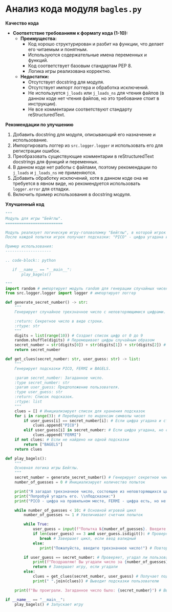 # Анализ кода модуля `bagles.py`

**Качество кода**

-   **Соответствие требованиям к формату кода (1-10):**
    -   **Преимущества:**
        -   Код хорошо структурирован и разбит на функции, что делает его читаемым и понятным.
        -   Используются содержательные имена переменных и функций.
        -   Код соответствует базовым стандартам PEP 8.
        -   Логика игры реализована корректно.
    -   **Недостатки:**
        -   Отсутствует docstring для модуля.
        -   Отсутствует импорт логгера и обработка исключений.
        -   Не используется `j_loads` или `j_loads_ns` для чтения файлов (в данном коде нет чтения файлов, но это требование стоит в инструкции).
        -   Не все комментарии соответствуют стандарту reStructuredText.

**Рекомендации по улучшению**

1.  Добавить docstring для модуля, описывающий его назначение и использование.
2.  Импортировать логгер из `src.logger.logger` и использовать его для регистрации ошибок.
3.  Преобразовать существующие комментарии в reStructuredText docstrings для функций и переменных.
4.  В данном коде нет работы с файлами, поэтому рекомендации по `j_loads` и `j_loads_ns` не применяются.
5.  Добавить обработку исключений, хотя в данном коде она не требуется в явном виде, но рекомендуется использовать `logger.error` для отладки.
6.  Включить пример использования в docstring модуля.

**Улучшенный код**

```python
"""
Модуль для игры "Бейглы".
=========================

Модуль реализует логическую игру-головоломку "Бейглы", в которой игрок должен угадать трехзначное число, составленное из неповторяющихся цифр.
После каждой попытки игрок получает подсказки: "PICO" - цифра угадана и на правильном месте, "FERMI" - цифра угадана, но не на правильном месте, "BAGELS" - ни одна цифра не угадана.

Пример использования:
--------------------

.. code-block:: python

   if __name__ == "__main__":
       play_bagels()

"""
import random # импортирует модуль random для генерации случайных чисел
from src.logger.logger import logger # импортирует логгер

def generate_secret_number() -> str:
    """
    Генерирует случайное трехзначное число с неповторяющимися цифрами.

    :return: Секретное число в виде строки.
    :rtype: str
    """
    digits = list(range(10)) # Создает список цифр от 0 до 9
    random.shuffle(digits) # Перемешивает цифры случайным образом
    secret_number = str(digits[0]) + str(digits[1]) + str(digits[2]) # Создает трехзначное число и преобразует в строку
    return secret_number

def get_clues(secret_number: str, user_guess: str) -> list:
    """
    Генерирует подсказки PICO, FERMI и BAGELS.

    :param secret_number: Загаданное число.
    :type secret_number: str
    :param user_guess: Предположение пользователя.
    :type user_guess: str
    :return: Список подсказок.
    :rtype: list
    """
    clues = [] # Инициализирует список для хранения подсказок
    for i in range(3): # Перебирает по индексам символы чисел
        if user_guess[i] == secret_number[i]: # Если цифра угадана и стоит на своем месте
            clues.append("PICO")
        elif user_guess[i] in secret_number: # Если цифра угадана, но стоит не на своем месте
            clues.append("FERMI")
    if not clues: # Если не найдено ни одной подсказки
        return ["BAGELS"]
    return clues

def play_bagels():
    """
    Основная логика игры Бейглы.
    """
    secret_number = generate_secret_number() # Генерирует секретное число
    number_of_guesses = 0 # Инициализирует количество попыток

    print("Я загадал трехзначное число, состоящее из неповторяющихся цифр.")
    print("Попробуй угадать его. \\nПодсказки:")
    print("PICO - цифра на правильном месте, FERMI - цифра есть, но не на месте, BAGELS - ничего не угадано")

    while number_of_guesses < 10: # Основной игровой цикл
        number_of_guesses += 1 # Увеличивает счетчик попыток

        while True:
            user_guess = input(f"Попытка №{number_of_guesses}. Введите трехзначное число: ") # Получает ввод пользователя
            if len(user_guess) == 3 and user_guess.isdigit(): # Проверяет валидность введенных данных
               break # Завершает цикл, если ввод валидный
            else:
               print("Пожалуйста, введите трехзначное число!") # Повторяет запрос, если ввод не валидный

        if user_guess == secret_number: # Проверяет, угадал ли пользователь число
            print(f"Поздравляю! Вы угадали число за {number_of_guesses} попыток!")
            return # Завершает игру, если угадали
        else:
            clues = get_clues(secret_number, user_guess) # Получает подсказки
            print(" ".join(clues)) # Выводит подсказки пользователю

    print(f"Вы проиграли. Загаданное число было: {secret_number}") # Выводит загаданное число, если не угадали за 10 попыток

if __name__ == "__main__":
    play_bagels() # Запускает игру
```